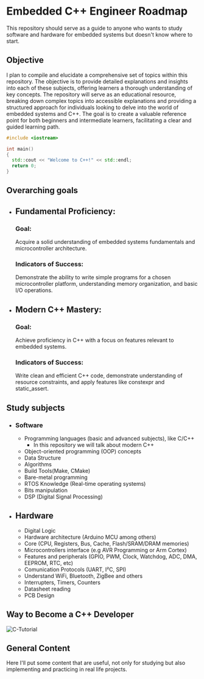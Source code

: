 # Embedded C++ Engineer Roadmap
This repository should serve as a guide to anyone who wants to study software and hardware for embedded systems but doesn't know where to start.

## Objective
I plan to compile and elucidate a comprehensive set of topics within this repository. The objective is to provide detailed explanations and insights into each of these subjects, offering learners a thorough understanding of key concepts. The repository will serve as an educational resource, breaking down complex topics into accessible explanations and providing a structured approach for individuals looking to delve into the world of embedded systems and C++. The goal is to create a valuable reference point for both beginners and intermediate learners, facilitating a clear and guided learning path.

```C++
#include <iostream>

int main()
{
  std::cout << "Welcome to C++!" << std::endl;
  return 0;
}
```

## Overarching goals 
- ## Fundamental Proficiency:
  ### Goal: 
  Acquire a solid understanding of embedded systems fundamentals and microcontroller architecture.
  ### Indicators of Success: 
  Demonstrate the ability to write simple programs for a chosen microcontroller platform, understanding memory organization, and basic I/O operations.
- ## Modern C++ Mastery:
  ### Goal:
  Achieve proficiency in C++ with a focus on features relevant to embedded systems.
  ### Indicators of Success:
  Write clean and efficient C++ code, demonstrate understanding of resource constraints, and apply features like constexpr and static_assert.

## Study subjects
  - ### Software
    - Programming languages (basic and advanced subjects), like C/C++
        - In this repository we will talk about modern C++
    - Object-oriented programming (OOP) concepts
    - Data Structure
    - Algorithms
    - Build Tools(Make, CMake)
    - Bare-metal programming
    - RTOS Knowledge (Real-time operating systems)
    - Bits manipulation
    - DSP (Digital Signal Processing)
  - ## Hardware
    - Digital Logic
    - Hardware architecture (Arduino MCU among others)
    - Core (CPU, Registers, Bus, Cache, Flash/SRAM/DRAM memories)
    - Microcontrollers interface (e.g AVR Programming or Arm Cortex)
    - Features and peripherals (GPIO, PWM, Clock, Watchdog, ADC, DMA, EEPROM, RTC, etc)
    - Comunication Protocols (UART, I²C, SPI)
    - Understand WiFi, Bluetooth, ZigBee and others
    - Interrupters, Timers, Counters
    - Datasheet reading
    - PCB Design


## Way to Become a C++ Developer
![C-Tutorial](https://github.com/OMARABDOMOBA/E_Diploma/assets/150018810/6cc283b7-33fa-4977-b12e-3f0d8a9798a1)
## General Content
Here I'll put some content that are useful, not only for studying but also implementing and practicing in real life projects.

